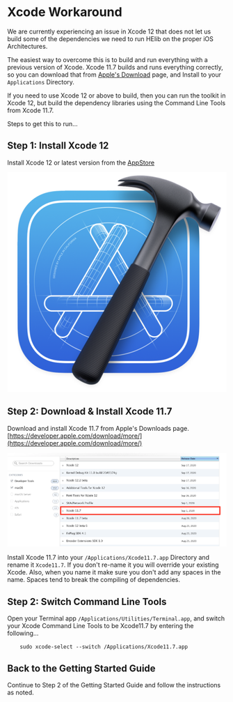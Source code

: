 # Xcode Workaround

We are currently experiencing an issue in Xcode 12 that does not let us build some of the dependencies we need to run HElib on the proper iOS Architectures.  

The easiest way to overcome this is to build and run everything with a previous version of Xcode.  Xcode 11.7 builds and runs everything correctly, so you can download that from [Apple's Download]([https://developer.apple.com/download/more/](https://developer.apple.com/download/more/)) page, and Install to your `Applications` Directory.

If you need to use Xcode 12 or above to build, then you can run the toolkit in Xcode 12, but build the dependency libraries using the Command Line Tools from Xcode 11.7.

Steps to get this to run...

## Step 1: Install Xcode 12

Install Xcode 12 or latest version from the
[AppStore](https://apps.apple.com/us/app/xcode/id497799835?mt=12)

   ![Step one image](/Documentation/Images/Xcode_Icon.png?raw=true "Xcode 12 Icon")

## Step 2: Download & Install Xcode 11.7

Download and install Xcode 11.7 from Apple's Downloads page. [https://developer.apple.com/download/more/](https://developer.apple.com/download/more/)

  ![Step two image](/Documentation/Images/FX_Step_2.png?raw=true "Downloading Xcode 11.7 from More Downloads Page")


Install Xcode 11.7 into your `/Applications/Xcode11.7.app` Directory and rename it `Xcode11.7`.  If you don't re-name it you will override your existing Xcode.  Also, when you name it make sure you don't add any spaces in the name.  Spaces tend to break the compiling of dependencies.  

## Step 2: Switch Command Line Tools
Open your Terminal app `/Applications/Utilities/Terminal.app`, and switch your Xcode Command Line Tools to be Xcode11.7 by entering the following...

        sudo xcode-select --switch /Applications/Xcode11.7.app     
     

## Back to the Getting Started Guide

Continue to Step 2 of the Getting Started Guide and follow the instructions as noted.
   